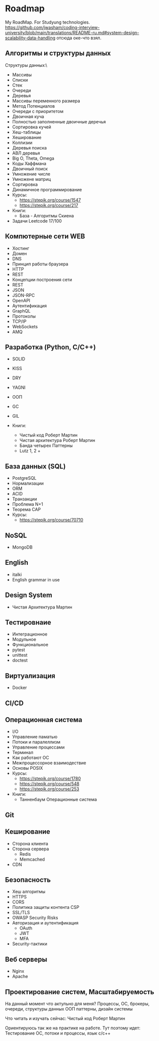 # Roadmap
My RoadMap. For Studyung technologies.
https://github.com/jwasham/coding-interview-university/blob/main/translations/README-ru.md#system-design-scalability-data-handling
отсюда оке-что взял.


## Алгоритмы и структуры данных
Структуры данных:\
* Массивы
* Списки
* Стек
* Очереди
* Деревья
* Массивы переменного размера
* Метод Потенциалов
* Очереди с приоритетом
* Двоичная куча
* Полностью заполненные двоичные деречья
* Сортировка кучей
* Хеш-таблицы
* Хеширование
* Коллизии
* Деревья поиска
* АВЛ деревья
* Big O, Theta, Omega
* Коды Хаффмана
* Двоичный поиск
* Умножение числе
* Умножене матриц
* Сортировка
* Динамичное программирование
* Курсы:
   * https://stepik.org/course/1547
   * https://stepik.org/course/217
* Книги:
    * База - Алгоритмы Скиена
* Задачи Leetcode 17/100

## Компютерные сети WEB
* Хостинг
* Домен
* DNS
* Принцип работы браузера
* HTTP
* REST
* Концепции построения сети
* REST
* JSON
* JSON-RPC
* OpenAPI
* Аутентификация
* GraphQL
* Протоколы
* TCP/IP
* WebSockets
* AMQ

## Разработка (Python, C/C++)
* SOLID
* KISS
* DRY
* YAGNI
* ООП
* GC
* GIL

* Книги:
    * Чистый код Роберт Мартин
    * Чистая архитектура Роберт Мартин
    * Банда четырех Паттерны
    * Lutz 1, 2 +


## База данных (SQL)
* PostgreSQL
* Нормализации
* ORM
* ACID
* Транзакции
* Проблема N+1
* Теорема CAP
* Курсы:
    * https://stepik.org/course/70710


## NoSQL
* MongoDB


## English
* italki
* English grammar in use

## Design System
* Чистая Архитектура Мартин

## Тестировнаие
* Интеграционное
* Модульное
* Функциональное
* pytest
* unittest
* doctest


## Виртуализация

* Docker


## CI/CD


## Операционная система
* I/O
* Управление паматью
* Потоки и паралеллизм
* Управление процессами
* Терминал
* Как работают ОС
* Межпроцессорное взаимодествие
* Основы POSIX
* Курсы:
    * https://stepik.org/course/1780
    * https://stepik.org/course/548
    * https://stepik.org/course/253
* Книги:
    * Танненбаум Операционные система


## Git



## Кеширование
* Сторона клиента
* Сторона сервера
    * Redis
    * Memcached
* CDN


## Безопасность
* Хеш алгоритмы
* HTTPS
* CORS
* Политика защиты контента CSP
* SSL/TLS
* OWASP Security Risks
* Авторизация и аутентификация
    * OAuth
    * JWT
    * MFA
* Security-тактики


## Веб серверы
* Nginx
* Apache


## Проектирование систем, Масштабируемость



На данный момент что актульно для меня?
Процессы, ОС, брокеры, очереди, структуры данных
ООП паттерны, дизайн системы


Что читать и изучать сейчас:
Чистый код Роберт Мартин

Ориентируюсь так же на практике на работе.
Тут поэтому идет:
Тестирование
ОС, потоки и процессы, язык c/c++

